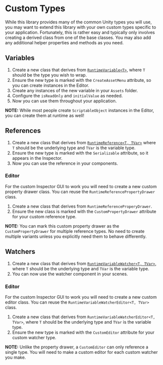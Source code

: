 # Custom Types

While this library provides many of the common Unity types you will use, you may want to extend this library with your own custom types specific to your application.
Fortunately, this is rather easy and typically only involves creating a derived class from one of the base classes.
You may also add any additional helper properties and methods as you need.

## Variables

1. Create a new class that derives from [`RuntimeVariable<T>`](variables/runtime-variable.md), where `T` should be the type you wish to wrap.
2. Ensure the new type is marked with the `CreateAssetMenu` attribute, so you can create instances in the Editor.
3. Create any instances of the new variable in your `Assets` folder.
4. Configure the `isReadOnly` and `initialValue` as needed.
5. Now you can use them throughout your application.

**NOTE:** While most people create `ScriptableObject` instances in the Editor, you can create them at runtime as well!

## References

1. Create a new class that derives from [`RuntimeReference<T, TVar>`](references/runtime-reference.md) where `T` should be the underlying type and `TVar` is the variable type.
2. Ensure the new type is marked with the `Serializable` attribute, so it appears in the Inspector.
3. Now you can use the reference in your components.

### Editor

For the custom Inspector GUI to work you will need to create a new custom property drawer class.
You can reuse the `RuntimeReferencePropertyDrawer` class.

1. Create a new class that derives from `RuntimeReferenceProperyDrawer`.
2. Ensure the new class is marked with the `CustomPropertyDrawer` attribute for your custom reference type.

**NOTE:** You can mark this custom property drawer as the `CustomPropertyDrawer` for multiple reference types.
No need to create multiple variants unless you explicitly need them to behave differently.

## Watchers

1. Create a new class that derives from [`RuntimeVariableWatcher<T, TVar>`](watchers/runtime-variable-watcher.md), where `T` should be the underlying type and `TVar` is the variable type.
2. You can now use the watcher component in your scenes.

### Editor

For the custom Inspector GUI to work you will need to create a new custom editor class.
You can reuse the `RuntimeVariableWatcherEditor<T, TVar>` class.

1. Create a new class that derives from `RuntimeVariableWatcherEditor<T, TVar>`, where `T` should be the underlying type and `TVar` is the variable type.
2. Ensure the new type is marked with the `CustomEditor` attribute for your custom watcher type.

**NOTE:** Unlike the property drawer, a `CustomEditor` can only reference a single type.
You will need to make a custom editor for each custom watcher you make.
